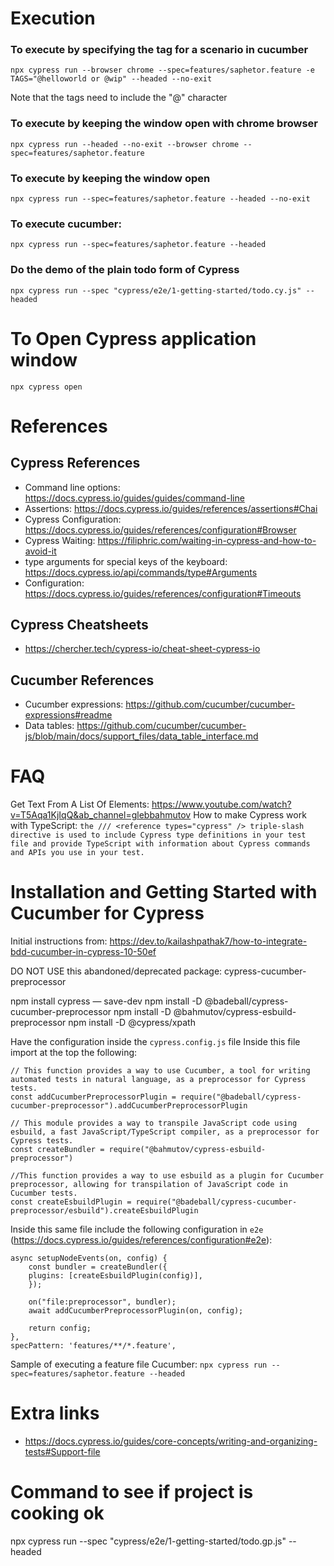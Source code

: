 # Execution
### To execute by specifying the tag for a scenario in cucumber

    npx cypress run --browser chrome --spec=features/saphetor.feature -e TAGS="@helloworld or @wip" --headed --no-exit

Note that the tags need to include the "@" character

### To execute by keeping the window open with chrome browser

    npx cypress run --headed --no-exit --browser chrome --spec=features/saphetor.feature


### To execute by keeping the window open

    npx cypress run --spec=features/saphetor.feature --headed --no-exit

### To execute cucumber:

    npx cypress run --spec=features/saphetor.feature --headed

### Do the demo of the plain todo form of Cypress  
        
    npx cypress run --spec "cypress/e2e/1-getting-started/todo.cy.js" --headed

# To Open Cypress application window

    npx cypress open

# References
## Cypress References
- Command line options: https://docs.cypress.io/guides/guides/command-line
- Assertions: https://docs.cypress.io/guides/references/assertions#Chai
- Cypress Configuration: https://docs.cypress.io/guides/references/configuration#Browser
- Cypress Waiting: https://filiphric.com/waiting-in-cypress-and-how-to-avoid-it
- type arguments for special keys of the keyboard: https://docs.cypress.io/api/commands/type#Arguments
- Configuration: https://docs.cypress.io/guides/references/configuration#Timeouts

## Cypress Cheatsheets
- https://chercher.tech/cypress-io/cheat-sheet-cypress-io

## Cucumber References
- Cucumber expressions: https://github.com/cucumber/cucumber-expressions#readme
- Data tables: https://github.com/cucumber/cucumber-js/blob/main/docs/support_files/data_table_interface.md

# FAQ
Get Text From A List Of Elements: https://www.youtube.com/watch?v=T5Aqa1KjIqQ&ab_channel=glebbahmutov
How to make Cypress work with TypeScript: `the /// <reference types="cypress" /> triple-slash directive is used to include Cypress type definitions in your test file and provide TypeScript with information about Cypress commands and APIs you use in your test.`

# Installation and Getting Started with Cucumber for Cypress
Initial instructions from: https://dev.to/kailashpathak7/how-to-integrate-bdd-cucumber-in-cypress-10-50ef

DO NOT USE this abandoned/deprecated package: cypress-cucumber-preprocessor

npm install cypress — save-dev
npm install -D @badeball/cypress-cucumber-preprocessor
npm install -D @bahmutov/cypress-esbuild-preprocessor
npm install -D @cypress/xpath

Have the configuration inside the `cypress.config.js` file
Inside this file import at the top the following:

    // This function provides a way to use Cucumber, a tool for writing automated tests in natural language, as a preprocessor for Cypress tests.
    const addCucumberPreprocessorPlugin = require("@badeball/cypress-cucumber-preprocessor").addCucumberPreprocessorPlugin

    // This module provides a way to transpile JavaScript code using esbuild, a fast JavaScript/TypeScript compiler, as a preprocessor for Cypress tests.
    const createBundler = require("@bahmutov/cypress-esbuild-preprocessor")

    //This function provides a way to use esbuild as a plugin for Cucumber preprocessor, allowing for transpilation of JavaScript code in Cucumber tests.
    const createEsbuildPlugin = require("@badeball/cypress-cucumber-preprocessor/esbuild").createEsbuildPlugin


Inside this same file include the following configuration in `e2e` (https://docs.cypress.io/guides/references/configuration#e2e):

    async setupNodeEvents(on, config) {
        const bundler = createBundler({
        plugins: [createEsbuildPlugin(config)],
        });

        on("file:preprocessor", bundler);
        await addCucumberPreprocessorPlugin(on, config);

        return config;
    },
    specPattern: 'features/**/*.feature',

Sample of executing a feature file Cucumber: `npx cypress run --spec=features/saphetor.feature --headed`


# Extra links
- https://docs.cypress.io/guides/core-concepts/writing-and-organizing-tests#Support-file

# Command to see if project is cooking ok
npx cypress run --spec "cypress/e2e/1-getting-started/todo.gp.js" --headed
